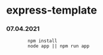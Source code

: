 # express-template
### 07.04.2021

            npm install
            node app || npm run app
      


